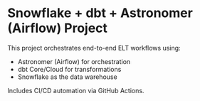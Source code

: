 # Snowflake + dbt + Astronomer (Airflow) Project

This project orchestrates end-to-end ELT workflows using:
- Astronomer (Airflow) for orchestration
- dbt Core/Cloud for transformations
- Snowflake as the data warehouse

Includes CI/CD automation via GitHub Actions.
